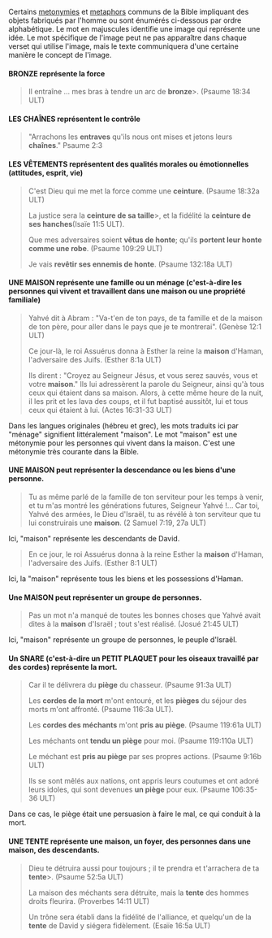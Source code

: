 Certains [metonymies](../figs-metonymy/01.md) et [metaphors](../figs-metaphor/01.md) communs de la Bible impliquant des objets fabriqués par l'homme ou sont énumérés ci-dessous par ordre alphabétique. Le mot en majuscules identifie une image qui représente une idée. Le mot spécifique de l'image peut ne pas apparaître dans chaque verset qui utilise l'image, mais le texte communiquera d'une certaine manière le concept de l'image.

#### BRONZE représente la force

> Il entraîne ... mes bras à tendre un arc de **bronze**>. (Psaume 18:34 ULT)

#### LES CHAÎNES représentent le contrôle

> "Arrachons les **entraves** qu'ils nous ont mises et jetons leurs **chaînes**." Psaume 2:3

#### LES VÊTEMENTS représentent des qualités morales ou émotionnelles (attitudes, esprit, vie)

> C'est Dieu qui me met la force comme une **ceinture**. (Psaume 18:32a ULT)
>
> La justice sera la **ceinture de sa taille**>, et la fidélité la **ceinture de ses hanches**(Isaïe 11:5 ULT).
>
> Que mes adversaires soient **vêtus de honte**; qu'ils **portent leur honte comme une robe**. (Psaume 109:29 ULT)
>
> Je vais **revêtir ses ennemis de honte**. (Psaume 132:18a ULT)

#### UNE MAISON représente une famille ou un ménage (c'est-à-dire les personnes qui vivent et travaillent dans une maison ou une propriété familiale)

> Yahvé dit à Abram : "Va-t'en de ton pays, de ta famille et de la maison de ton père, pour aller dans le pays que je te montrerai". (Genèse 12:1 ULT)
>
> Ce jour-là, le roi Assuérus donna à Esther la reine la **maison** d'Haman, l'adversaire des Juifs. (Esther 8:1a ULT)
>
> Ils dirent : "Croyez au Seigneur Jésus, et vous serez sauvés, vous et votre **maison**." Ils lui adressèrent la parole du Seigneur, ainsi qu'à tous ceux qui étaient dans sa maison. Alors, à cette même heure de la nuit, il les prit et les lava des coups, et il fut baptisé aussitôt, lui et tous ceux qui étaient à lui. (Actes 16:31-33 ULT)

Dans les langues originales (hébreu et grec), les mots traduits ici par "ménage" signifient littéralement "maison". Le mot "maison" est une métonymie pour les personnes qui vivent dans la maison. C'est une métonymie très courante dans la Bible.

#### UNE MAISON peut représenter la descendance ou les biens d'une personne.

> Tu as même parlé de la famille de ton serviteur pour les temps à venir, et tu m'as montré les générations futures, Seigneur Yahvé !... Car toi, Yahvé des armées, le Dieu d'Israël, tu as révélé à ton serviteur que tu lui construirais une **maison**. (2 Samuel 7:19, 27a ULT)

Ici, "maison" représente les descendants de David.

> En ce jour, le roi Assuérus donna à la reine Esther la **maison** d'Haman, l'adversaire des Juifs. (Esther 8:1 ULT)

Ici, la "maison" représente tous les biens et les possessions d'Haman.

#### Une MAISON peut représenter un groupe de personnes.

> Pas un mot n'a manqué de toutes les bonnes choses que Yahvé avait dites à la **maison** d'Israël ; tout s'est réalisé. (Josué 21:45 ULT)

Ici, "maison" représente un groupe de personnes, le peuple d'Israël.

#### Un SNARE (c'est-à-dire un PETIT PLAQUET pour les oiseaux travaillé par des cordes) représente la mort.

> Car il te délivrera du **piège** du chasseur. (Psaume 91:3a ULT)
>
> Les **cordes de la mort** m'ont entouré, et les **pièges** du séjour des morts m'ont affronté. (Psaume 116:3a ULT).
>
> Les **cordes des méchants** m'ont **pris au piège**. (Psaume 119:61a ULT)
>
> Les méchants ont **tendu un piège** pour moi. (Psaume 119:110a ULT)
>
> Le méchant est **pris au piège** par ses propres actions. (Psaume 9:16b ULT)
>
> Ils se sont mêlés aux nations, ont appris leurs coutumes et ont adoré leurs idoles, qui sont devenues **un piège** pour eux. (Psaume 106:35-36 ULT)

Dans ce cas, le piège était une persuasion à faire le mal, ce qui conduit à la mort.

#### UNE TENTE représente une maison, un foyer, des personnes dans une maison, des descendants.

> Dieu te détruira aussi pour toujours ; il te prendra et t'arrachera de ta **tente**>. (Psaume 52:5a ULT)
>
> La maison des méchants sera détruite, mais la **tente** des hommes droits fleurira. (Proverbes 14:11 ULT)
>
> Un trône sera établi dans la fidélité de l'alliance, et quelqu'un de la **tente** de David y siégera fidèlement. (Esaïe 16:5a ULT)
